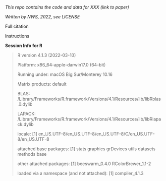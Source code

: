 
*This repo contains the code and data for XXX (link to paper)*

*Written by NWS, 2022, see LICENSE*

Full citation

Instructions

**Session Info for R**


> R version 4.1.3 (2022-03-10)
>
> Platform: x86_64-apple-darwin17.0 (64-bit)
>
> Running under: macOS Big Sur/Monterey 10.16
>
> Matrix products: default
>
> BLAS:   /Library/Frameworks/R.framework/Versions/4.1/Resources/lib/libRblas.0.dylib
>
> LAPACK: /Library/Frameworks/R.framework/Versions/4.1/Resources/lib/libRlapack.dylib
>
> locale:
[1] en_US.UTF-8/en_US.UTF-8/en_US.UTF-8/C/en_US.UTF-8/en_US.UTF-8
>
> attached base packages:
[1] stats     graphics  grDevices utils     datasets  methods   base
>
> other attached packages:
[1] beeswarm_0.4.0     RColorBrewer_1.1-2
>
> loaded via a namespace (and not attached):
[1] compiler_4.1.3
